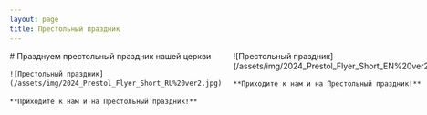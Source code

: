 ```yaml
---
layout: page
title: Престольный праздник
---
```


<div style="display: flex; justify-content: space-between; gap: 20px;">
  <div style="flex: 1;">
    # Празднуем престольный праздник нашей церкви

    ![Престольный праздник](/assets/img/2024_Prestol_Flyer_Short_RU%20ver2.jpg)

    **Приходите к нам и на Престольный праздник!**
  </div>
  <div style="flex: 1;">
    ![Престольный праздник](/assets/img/2024_Prestol_Flyer_Short_EN%20ver2.jpg)

    **Приходите к нам и на Престольный праздник!**
  </div>
</div>


